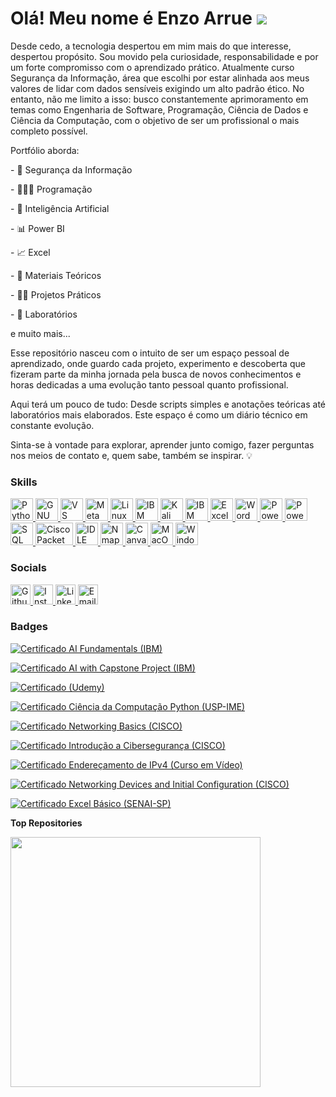 Olá! Meu nome é Enzo Arrue ![](https://user-images.githubusercontent.com/18350557/176309783-0785949b-9127-417c-8b55-ab5a4333674e.gif)
==================================================================================================================================

Desde cedo, a tecnologia despertou em mim mais do que interesse, despertou propósito. Sou movido pela curiosidade, responsabilidade e por um forte compromisso com o aprendizado prático. Atualmente curso Segurança da Informação, área que escolhi por estar alinhada aos meus valores de lidar com dados sensíveis exigindo um alto padrão ético. No entanto, não me limito a isso: busco constantemente aprimoramento em temas como Engenharia de Software, Programação, Ciência de Dados e Ciência da Computação, com o objetivo de ser um profissional o mais completo possível.

Portfólio aborda:

\- 🔐 Segurança da Informação

\- 👩🏻‍💻 Programação

\- 🤖 Inteligência Artificial

\- 📊 Power BI

\- 📈 Excel

\- 📘 Materiais Teóricos

\- 👷🏻 Projetos Práticos

\- 🧪 Laboratórios 

e muito mais...

Esse repositório nasceu com o intuito de ser um espaço pessoal de aprendizado, onde guardo cada projeto, experimento e descoberta que fizeram parte da minha jornada pela busca de novos conhecimentos e horas dedicadas a uma evolução tanto pessoal quanto profissional.

Aqui terá um pouco de tudo: Desde scripts simples e anotações teóricas até laboratórios mais elaborados. Este espaço é como um diário técnico em constante evolução.

Sinta-se à vontade para explorar, aprender junto comigo, fazer perguntas nos meios de contato e, quem sabe, também se inspirar. 💡

### Skills
<p align="left">
  <!-- Ícones existentes -->
  <a href="https://www.python.org/" target="_blank" rel="noreferrer">
    <img src="https://raw.githubusercontent.com/danielcranney/readme-generator/main/public/icons/skills/python-colored.svg" width="36" height="36" alt="Python" title="Python"/>
  </a>
  <a href="https://www.gnu.org/software/bash/" target="_blank" rel="noreferrer">
    <img src="https://raw.githubusercontent.com/danielcranney/readme-generator/main/public/icons/skills/gnubash.svg" width="36" height="36" alt="GNU Bash" title="GNU Bash"/>
  </a>
  <a href="https://code.visualstudio.com/" target="_blank" rel="noreferrer">
    <img src="https://raw.githubusercontent.com/danielcranney/readme-generator/main/public/icons/skills/visualstudiocode-colored.svg" width="36" height="36" alt="VS Code" title="VS Code"/>
  </a>
  <a href="https://metamask.io/" target="_blank" rel="noreferrer">
    <img src="https://raw.githubusercontent.com/danielcranney/readme-generator/main/public/icons/skills/metamask-colored.svg" width="36" height="36" alt="MetaMask" title="MetaMask"/>
  </a>
  <a href="https://www.linux.org" target="_blank" rel="noreferrer">
    <img src="https://raw.githubusercontent.com/danielcranney/readme-generator/main/public/icons/skills/linux-colored.svg" width="36" height="36" alt="Linux" title="Linux"/>
  </a>

  <!-- IBM Watson Studio (movido aqui do lugar original do MacOS) -->
  <a href="https://www.ibm.com/cloud/watson-studio" target="_blank" rel="noreferrer">
    <img src="https://upload.wikimedia.org/wikipedia/commons/5/51/IBM_logo.svg" width="36" height="36" alt="IBM Watson Studio" title="IBM Watson Studio"/>
  </a>

<a href="https://www.kali.org/" target="_blank" rel="noreferrer">
  <img src="https://www.kali.org/images/kali-logo.svg" width="36" height="36" alt="Kali Linux" title="Kali Linux"/>
</a>

  <!-- IBM Watson Assistant -->
  <a href="https://www.ibm.com/cloud/watson-assistant" target="_blank" rel="noreferrer">
    <img src="https://upload.wikimedia.org/wikipedia/commons/5/51/IBM_logo.svg" width="36" height="36" alt="IBM Watson Assistant" title="IBM Watson Assistant"/>
  </a>

  <!-- Microsoft Office -->
  <a href="https://www.microsoft.com/excel" target="_blank" rel="noreferrer">
    <img src="https://img.icons8.com/color/48/microsoft-excel-2019.png" width="36" height="36" alt="Excel" title="Excel"/>
  </a>
  <a href="https://www.microsoft.com/word" target="_blank" rel="noreferrer">
    <img src="https://img.icons8.com/color/48/microsoft-word-2019--v1.png" width="36" height="36" alt="Word" title="Word"/>
  </a>
  <a href="https://www.microsoft.com/powerpoint" target="_blank" rel="noreferrer">
    <img src="https://img.icons8.com/color/48/microsoft-powerpoint-2019.png" width="36" height="36" alt="PowerPoint" title="PowerPoint"/>
  </a>

  <!-- Power BI -->
  <a href="https://powerbi.microsoft.com/" target="_blank" rel="noreferrer">
    <img src="https://img.icons8.com/color/48/power-bi.png" width="36" height="36" alt="Power BI" title="Power BI"/>
  </a>

  <!-- SQL -->
  <a href="https://www.mysql.com/" target="_blank" rel="noreferrer">
    <img src="https://img.icons8.com/ios-filled/50/000000/sql.png" width="36" height="36" alt="SQL" title="SQL"/>
  </a>

<!-- Cisco Packet Tracer (com ícone funcional SVG) -->
<a href="https://www.netacad.com/courses/packet-tracer" target="_blank" rel="noreferrer">
  <img src="https://cdn.worldvectorlogo.com/logos/cisco-2.svg" width="60" height="36" alt="Cisco Packet Tracer" title="Cisco Packet Tracer"/>
</a>


  <!-- IDLE (Python) -->
  <a href="https://docs.python.org/3/library/idle.html" target="_blank" rel="noreferrer">
    <img src="https://img.icons8.com/color/48/python.png" width="36" height="36" alt="IDLE" title="IDLE"/>
  </a>

<a href="https://nmap.org/" target="_blank" rel="noreferrer">
  <img src="https://raw.githubusercontent.com/bwks/vendor-icons-svg/master/nmap-logo.svg" width="36" height="36" alt="Nmap" title="Nmap"/>
</a>

  <!-- Canva -->
  <a href="https://www.canva.com/" target="_blank" rel="noreferrer">
    <img src="https://img.icons8.com/color/48/canva.png" width="36" height="36" alt="Canva" title="Canva"/>
  </a>

  <!-- MacOS (movido para cá, onde estava o IBM Watson Studio) -->
  <a href="https://apple.com" target="_blank" rel="noreferrer">
    <img src="https://raw.githubusercontent.com/danielcranney/readme-generator/main/public/icons/skills/macos-colored.svg" width="36" height="36" alt="MacOS" title="MacOS"/>
  </a>
<a href="https://www.microsoft.com/windows/" target="_blank" rel="noreferrer">
  <img src="https://raw.githubusercontent.com/gilbarbara/logos/main/logos/microsoft-windows-icon.svg" width="36" height="36" alt="Windows" title="Windows"/>
</a>
</p>

### Socials

<p align="left"> 
  <a href="https://www.github.com/EnzoArrue" target="_blank" rel="noreferrer">
    <img src="https://raw.githubusercontent.com/danielcranney/readme-generator/main/public/icons/socials/github.svg" width="32" height="32" alt="Github" title="Github" />
  </a> 
  <a href="http://www.instagram.com/ez.arrue_" target="_blank" rel="noreferrer">
    <img src="https://raw.githubusercontent.com/danielcranney/readme-generator/main/public/icons/socials/instagram.svg" width="32" height="32" alt="Instagram" title="Instagram" />
  </a> 
  <a href="https://www.linkedin.com/in/enzo-arrue-228008325/" target="_blank" rel="noreferrer">
    <img src="https://raw.githubusercontent.com/danielcranney/readme-generator/main/public/icons/socials/linkedin.svg" width="32" height="32" alt="LinkedIn" title="LinkedIn" />
  </a> 
  <a href="mailto:enzoarruejuanfuso@gmail.com" target="_blank" rel="noreferrer">
    <img src="https://img.icons8.com/fluency/48/gmail-new.png" width="32" height="32" alt="Email" title="Email" />
  </a>
</p>


### Badges
[![Certificado AI Fundamentals (IBM)](https://img.shields.io/badge/Certificado-AI%20Fundamentals%20(IBM)-red)](https://www.credly.com/badges/8d57da6c-6bc0-4a27-8081-54b9091056c7/public_url)

[![Certificado AI with Capstone Project (IBM)](https://img.shields.io/badge/Certificado-AI%20with%20Capstone%20Project%20(IBM)-orange)](https://www.credly.com/badges/9ad91c0d-bdd8-4f46-ae39-1470a3ccc053/public_url)

[![Certificado (Udemy)](https://img.shields.io/badge/Certificado-Power%20BI%20Avançado-red)](https://www.udemy.com/certificate/UC-51eead6f-e72d-43e6-8a80-0633b2a09530)

[![Certificado Ciência da Computação Python (USP-IME)](https://img.shields.io/badge/Certificado-Ciência%20da%20Computação%20Python%20(USP--IME)-red)](https://coursera.org/share/ca363d9bcd5e196b9166638e8abdfa6f)

[![Certificado Networking Basics (CISCO)](https://img.shields.io/badge/Certificado-Networking%20Basics%20(CISCO)-orange)](https://www.credly.com/badges/d3685178-c1ea-42a5-a125-8e0304fc35cd/public_url)

[![Certificado Introdução a Cibersegurança (CISCO)](https://img.shields.io/badge/Certificado-Introdução%20a%20Cibersegurança%20(CISCO)-red)](https://www.credly.com/badges/eec84f93-6297-4266-9249-2426a7fc812c/public_url)

[![Certificado Endereçamento de IPv4 (Curso em Vídeo)](https://img.shields.io/badge/Certificado-Endereçamento%20de%20IPv4%20(Curso%20em%20Vídeo)-orange)](https://www.cursoemvideo.com/certificates/certificado/?course_id=167663&cert-nonce=2e9b641622)

[![Certificado Networking Devices and Initial Configuration (CISCO)](https://img.shields.io/badge/Certificado-Networking%20Devices%20and%20Initial%20Configuration%20(CISCO)-red)](https://www.credly.com/badges/ff5e9779-9e3e-47e6-adbd-403426d058f7/public_url)

[![Certificado Excel Básico (SENAI-SP)](https://img.shields.io/badge/Certificado-Excel%20Básico%20(SENAI--SP)-orange)](https://drive.google.com/file/d/1ZLUrbfFv2zMJhlFTZ5BbAPNaJ9iPgXb5/view?usp=drive_link)

<b>Top Repositories</b>

<a href="https://github.com/EnzoArrue/projetos-estudos">
  <img width="400px" src="https://github-readme-stats.vercel.app/api/pin/?username=EnzoArrue&repo=projetos-estudos&title_color=ffffff&text_color=ffffff&icon_color=ef4444&bg_color=1e3a8a&hide_border=true&locale=en" />
</a>

